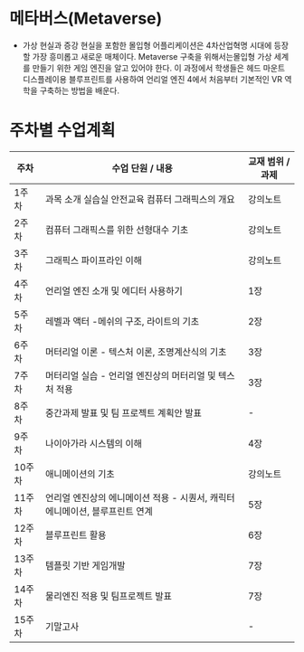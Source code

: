 # 메타버스(Metaverse)
- 	가상 현실과 증강 현실을 포함한 몰입형 어플리케이션은 4차산업혁명 시대에 등장할 가장 흥미롭고 새로운 매체이다. Metaverse 구축을 위해서는몰입형 가상 세계를 만들기 위한 게임 엔진을 알고 있어야 한다. 이 과정에서 학생들은 헤드 마운트 디스플레이용 블루프린트를 사용하여 언리얼 엔진 4에서 처음부터 기본적인 VR 역학을 구축하는 방법을 배운다.

# 주차별 수업계획
| 주차  | 수업 단원 / 내용                                   | 교재 범위 / 과제  |
|-------|---------------------------------------------------|------------------|
| 1주차 | 과목 소개 실습실 안전교육 컴퓨터 그래픽스의 개요      | 강의노트         |
| 2주차 | 컴퓨터 그래픽스를 위한 선형대수 기초                | 강의노트         |
| 3주차 | 그래픽스 파이프라인 이해                           | 강의노트         |
| 4주차 | 언리얼 엔진 소개 및 에디터 사용하기                 | 1장              |
| 5주차 | 레벨과 액터 -메쉬의 구조, 라이트의 기초             | 2장              |
| 6주차 | 머터리얼 이론 - 텍스처 이론, 조명계산식의 기초        | 3장              |
| 7주차 | 머터리얼 실습 - 언리얼 엔진상의 머터리얼 및 텍스처 적용 | 3장              |
| 8주차 | 중간과제 발표 및 팀 프로젝트 계획안 발표           | -                |
| 9주차 | 나이아가라 시스템의 이해                          | 4장              |
| 10주차 | 애니메이션의 기초                                 | 강의노트         |
| 11주차 | 언리얼 엔진상의 에니메이션 적용 - 시퀀서, 캐릭터에니메이션, 블루프린트 연계 | 5장              |
| 12주차 | 블루프린트 활용                                   | 6장              |
| 13주차 | 템플릿 기반 게임개발                              | 7장              |
| 14주차 | 물리엔진 적용 및 팀프로젝트 발표                  | 7장              |
| 15주차 | 기말고사                                          | -                |

